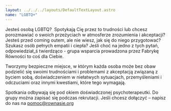```yaml
---
layout: ../../../layouts/DefaultTextLayout.astro
name: "LGBTQ+"
---
```


Jesteś osobą LGBTQ?  Spotykają Cię przez to trudności lub chcesz porozmawiać o swoich przeżyciach w atmosferze zrozumienia i akceptacji? Jesteś przed coming outem, ale nie wiesz, jak się do niego przygotować? Szukasz osób pełnych empatii i ciepła? Jeśli choć na jedno z tych pytań, odpowiedział_ś twierdząco - grupa wsparcia prowadzona przez Fabrykę Równości to coś dla Ciebie.

Tworzymy bezpieczne miejsce, w którym każda osoba może bez obaw podzielić się swoimi trudnościami i problemami z akceptacją związaną z byciem sobą, doświadczeniem w niełatwych sytuacjach, przemyśleniami i odczuciami oraz innymi kwestiami, które tego wymagają.

Spotkania odbywają się pod okiem doświadczonej psychoterapeutki. Do grupy można zapisać się podczas rekrutacji. Jeśli chcesz dołączyć – napisz do nas na pomoc@rownasie.org
